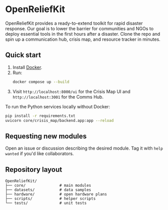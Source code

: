 # OpenReliefKit

OpenReliefKit provides a ready-to-extend toolkit for rapid disaster response. Our goal is to lower the barrier for communities and NGOs to deploy essential tools in the first hours after a disaster. Clone the repo and spin up a communication hub, crisis map, and resource tracker in minutes.

## Quick start

1. Install [Docker](https://docs.docker.com/get-docker/).
2. Run:
   ```sh
   docker compose up --build
   ```
3. Visit `http://localhost:8000/ui` for the Crisis Map UI and `http://localhost:3001` for the Comms Hub.

To run the Python services locally without Docker:

```sh
pip install -r requirements.txt
uvicorn core/crisis_map/backend.app:app --reload
```

## Requesting new modules

Open an issue or discussion describing the desired module. Tag it with `help wanted` if you'd like collaborators.

## Repository layout

```
OpenReliefKit/
├── core/               # main modules
├── datasets/           # data samples
├── hardware/           # open hardware plans
├── scripts/            # helper scripts
└── tests/              # unit tests
```
